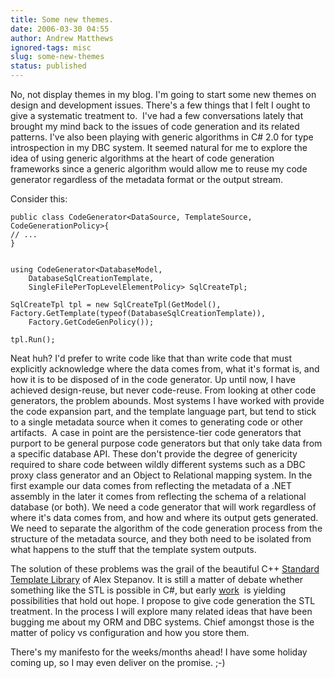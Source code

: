 ```yaml
---
title: Some new themes.
date: 2006-03-30 04:55
author: Andrew Matthews
ignored-tags: misc
slug: some-new-themes
status: published
---
```


No, not display themes in my blog. I'm going to start some new themes on design and development issues. There's a few things that I felt I ought to give a systematic treatment to.  I've had a few conversations lately that brought my mind back to the issues of code generation and its related patterns. I've also been playing with generic algorithms in C\# 2.0 for type introspection in my DBC system. It seemed natural for me to explore the idea of using generic algorithms at the heart of code generation frameworks since a generic algorithm would allow me to reuse my code generator regardless of the metadata format or the output stream.

Consider this:

    public class CodeGenerator<DataSource, TemplateSource, CodeGenerationPolicy>{
    // ...
    }


    using CodeGenerator<DatabaseModel,
        DatabaseSqlCreationTemplate,
        SingleFilePerTopLevelElementPolicy> SqlCreateTpl;

    SqlCreateTpl tpl = new SqlCreateTpl(GetModel(),
    Factory.GetTemplate(typeof(DatabaseSqlCreationTemplate)),
        Factory.GetCodeGenPolicy());

    tpl.Run();

Neat huh? I'd prefer to write code like that than write code that must explicitly acknowledge where the data comes from, what it's format is, and how it is to be disposed of in the code generator. Up until now, I have achieved design-reuse, but never code-reuse. From looking at other code generators, the problem abounds. Most systems I have worked with provide the code expansion part, and the template language part, but tend to stick to a single metadata source when it comes to generating code or other artifacts.  A case in point are the persistence-tier code generators that purport to be general purpose code generators but that only take data from a specific database API. These don't provide the degree of genericity required to share code between wildly different systems such as a DBC proxy class generator and an Object to Relational mapping system. In the first example our data comes from reflecting the metadata of a .NET assembly in the later it comes from reflecting the schema of a relational database (or both). We need a code generator that will work regardless of where it's data comes from, and how and where its output gets generated. We need to separate the algorithm of the code generation process from the structure of the metadata source, and they both need to be isolated from what happens to the stuff that the template system outputs.

The solution of these problems was the grail of the beautiful C++ [Standard Template Library](http://en.wikipedia.org/wiki/Standard_Template_Library) of Alex Stepanov. It is still a matter of debate whether something like the STL is possible in C\#, but early [work](http://www.itu.dk/research/c5/)  is yielding possibilities that hold out hope. I propose to give code generation the STL treatment. In the process I will explore many related ideas that have been bugging me about my ORM and DBC systems. Chief amongst those is the matter of policy vs configuration and how you store them.

There's my manifesto for the weeks/months ahead! I have some holiday coming up, so I may even deliver on the promise. ;-)
